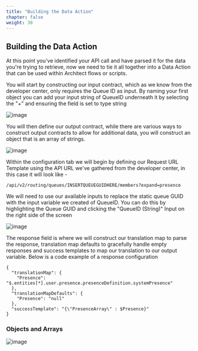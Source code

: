 ```yaml
---
title: "Building the Data Action"
chapter: false
weight: 30
---
```


## Building the Data Action
At this point you've identified your API call and have parsed it for the data you're trying to retrieve, now we need to tie it all together into a Data Action that can be used within Architect flows or scripts.

You will start by constructing our input contract, which as we know from the developer center, only requires the Queue ID as input. By naming your first object you can add your input string of QueueID underneath it by selecting the "+" and ensuring the field is set to type string

![image](/images/DAinputcontract.PNG)

You will then define our output contract, while there are various ways to construct output contracts to allow for additional data, you will construct an object that is an array of strings.

![image](/images/DAoutputcontract.PNG)

Within the configuration tab we will begin by defining our Request URL Template using the API URL we've gathered from the developer center, in this case it will look like -
```
/api/v2/routing/queues/INSERTQUEUEGUIDHERE/members?expand=presence
```
We will need to use our available inputs to replace the static queue GUID with the input variable we created of QueueID. You can do this by highlighting the Queue GUID and clicking the "QueueID (String)" Input on the right side of the screen

![image](/images/DAconfiginput.PNG)

The response field is where we will construct our translation map to parse the response, translation map defaults to gracefully handle empty responses and success templates to map our translation to our output variable. Below is a code example of a response configuration

```
{
  "translationMap": {
    "Presence": "$.entities[*].user.presence.presenceDefinition.systemPresence"
  },
  "translationMapDefaults": {
    "Presence": "null"
  },
  "successTemplate": "{\"PresenceArray\" : $Presence}"
}
```




### Objects and Arrays

![image](/images/objectsarrays.PNG)

